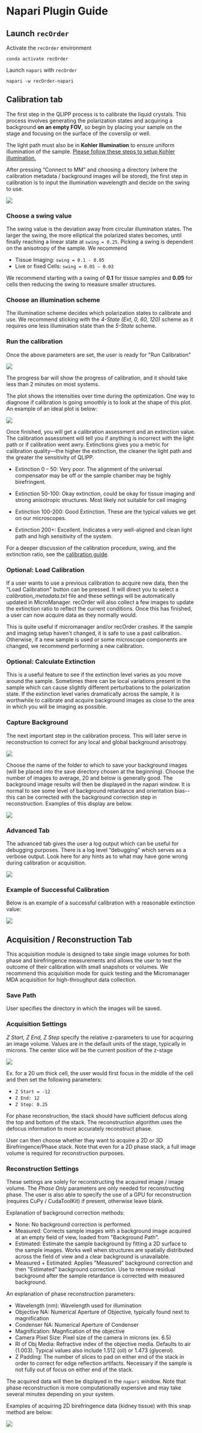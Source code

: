 # Napari Plugin Guide

## Launch `recOrder`
Activate the `recOrder` environment
```
conda activate recOrder
```
   
Launch `napari` with `recOrder`
```
napari -w recOrder-napari
```

## Calibration tab
The first step in the QLIPP process is to calibrate the liquid crystals. This process involves generating the polarization states and acquiring a background **on an empty FOV**, so begin by placing your sample on the stage and focusing on the surface of the coverslip or well. 

The light path must also be in **Kohler Illumination** to ensure uniform illumination of the sample. [Please follow these steps to setup Kohler illumination.](https://www.microscopyu.com/tutorials/kohler)

After pressing “Connect to MM” and choosing a directory (where the calibration metadata / background images will be stored), the first step in calibration is to input the illumination wavelength and decide on the swing to use. 

![](https://github.com/mehta-lab/recOrder/blob/main/docs/images/connect_to_mm.png)

### Choose a swing value
The swing value is the deviation away from circular illumination states. The larger the swing, the more elliptical the polarized states becomes, until finally reaching a linear state at `swing = 0.25`. Picking a swing is dependent on the anisotropy of the sample. We recommend

* ​Tissue Imaging: `swing = 0.1 - 0.05`
* Live or fixed Cells: `swing = 0.05 – 0.03`

We recommend starting with a swing of **0.1** for tissue samples and **0.05** for cells then reducing the swing to measure smaller structures.

### Choose an illumination scheme
The illumination scheme decides which polarization states to calibrate and use. We recommend sticking with the *4-State (Ext, 0, 60, 120)* scheme as it requires one less illumination state than the *5-State* scheme.

### Run the calibration
Once the above parameters are set, the user is ready for "Run Calibration"

![](https://github.com/mehta-lab/recOrder/blob/main/docs/images/run_calib.png)

The progress bar will show the progress of calibration, and it should take less than 2 minutes on most systems.

The plot shows the intensities over time during the optimization. One way to diagnose if calibration is going smoothly is to look at the shape of this plot. An example of an ideal plot is below:

![](https://github.com/mehta-lab/recOrder/blob/main/docs/images/ideal_plot.png)

Once finished, you will get a calibration assessment and an extinction value. The calibration assessment will tell you if anything is incorrect with the light path or if calibration went awry. Extinctions gives you a metric for calibration quality—the higher the extinction, the cleaner the light path and the greater the sensitivity of QLIPP.

* Extinction 0 – 50:  Very poor. The alignment of the universal compensator may be off or the sample chamber may be highly birefringent. 

* Extinction 50-100: Okay extinction, could be okay for tissue imaging and strong anisotropic structures. Most likely not suitable for cell imaging

* Extinction 100-200: Good Extinction. These are the typical values we get on our microscopes.

* Extinction 200+: Excellent. Indicates a very well-aligned and clean light path and high sensitivity of the system.

For a deeper discussion of the calibration procedure, swing, and the extinction ratio, see the [calibration guide](./calibration-guide.md).

### Optional: Load Calibration
If a user wants to use a previous calibration to acquire new data, then the "Load Calibration" button can be pressed.  It will direct you to select a *calibration_metadata.txt* file and these settings will be automatically updated in MicroManager. recOrder will also collect a few images to update the extinction ratio to reflect the current conditions. Once this has finished, a user can now acquire data as they normally would.  

This is quite useful if micromanager and/or recOrder crashes. If the sample and imaging setup haven't changed, it is safe to use a past calibration. Otherwise, if a new sample is used or some microscope components are changed, we recommend performing a new calibration.

### Optional: Calculate Extinction
This is a useful feature to see if the extinction level varies as you move around the sample. Sometimes there can be local variations present in the sample which can cause slightly different perturbations to the polarization state. If the extinction level varies dramatically across the sample, it is worthwhile to calibrate and acquire background images as close to the area in which you will be imaging as possible.

### Capture Background
The next important step in the calibration process. This will later serve in reconstruction to correct for any local and global background anisotropy. 

![](https://github.com/mehta-lab/recOrder/blob/main/docs/images/cap_bg.png)

Choose the name of the folder to which to save your background images (will be placed into the save directory chosen at the beginning). Choose the number of images to average, 20 and below is generally good.  The background image results will then be displayed in the napari window.  It is normal to see some level of background retardance and orientation bias-- this can be corrected with the background correction step in reconstruction.  Examples of this display are below.

![](https://github.com/mehta-lab/recOrder/blob/main/docs/images/bg_example.png)

### Advanced Tab
The advanced tab gives the user a log output which can be useful for debugging purposes. There is a log level “debugging” which serves as a verbose output. Look here for any hints as to what may have gone wrong during calibration or acquisition.

![](https://github.com/mehta-lab/recOrder/blob/main/docs/images/advanced.png)

### Example of Successful Calibration
Below is an example of a successful calibration with a reasonable extinction value:

![](https://github.com/mehta-lab/recOrder/blob/main/docs/images/calib_finished.png)

## Acquisition / Reconstruction Tab
This acquisition module is designed to take single image volumes for both phase and birefringence measurements and allows the user to test the outcome of their calibration with small snapshots or volumes. We recommend this acquisition mode for quick testing and the Micromanager MDA acquisition for high-throughput data collection.

### Save Path
User specifies the directory in which the images will be saved.

### Acquisition Settings
*Z Start, Z End, Z Step* specify the relative z-parameters to use for acquiring an image volume. Values are in the default units of the stage, typically in microns. The center slice will be the current position of the z-stage

![](https://github.com/mehta-lab/recOrder/blob/main/docs/images/acquisition.png)

Ex. for a 20 um thick cell, the user would first focus in the middle of the cell and then set the following parameters: 

* `Z Start = -12`
* `Z End: 12`
* `Z Step: 0.25` 

For phase reconstruction, the stack should have sufficient defocus along the top and bottom of the stack. The reconstruction algorithm uses the defocus information to more accurately reconstruct phase.

User can then choose whether they want to acquire a 2D or 3D Birefringence/Phase stack. Note that even for a 2D phase stack, a full image volume is required for reconstruction purposes.

### Reconstruction Settings 
These settings are solely for reconstructing the acquired image / image volume. The *Phase Only* parameters are only needed for reconstructing phase. The user is also able to specify the use of a GPU for reconstruction (requires CuPy / CudaToolKit) if present, otherwise leave blank.

Explanation of background correction methods:
  
* None: No background correction is performed. 
* Measured: Corrects sample images with a background image acquired at an empty field of view, loaded from "Background Path". 
* Estimated: Estimate the sample background by fitting a 2D surface to the sample images. Works well when structures are spatially distributed across the field of view and a clear background is unavailable.
* Measured + Estimated: Applies "Measured" background correction and then "Estimated" background correction. Use to remove residual background after the sample retardance is corrected with measured background.

An explanation of phase reconstruction parameters:
 
* Wavelength (nm): Wavelength used for illumination
* Objective NA: Numerical Aperture of Objective, typically found next to magnification
* Condenser NA: Numerical Aperture of Condenser
* Magnification: Magnfication of the objective
* Camera Pixel Size: Pixel size of the camera in microns (ex. 6.5)
* RI of Obj Media: Refractive index of the objective media. Defaults to air (1.003). Typical values also include 1.512 (oil) or 1.473 (glycerol).
* Z Padding: The number of slices to pad on either end of the stack in order to correct for edge reflection artifacts. Necessary if the sample is not fully out of focus on either end of the stack.

The acquired data will then be displayed in the `napari` window. Note that phase reconstruction is more computationally expensive and may take several minutes depending on your system.

Examples of acquiring 2D birefringence data (kidney tissue) with this snap method are below:

![](https://github.com/mehta-lab/recOrder/blob/main/docs/images/acq_finished.png)